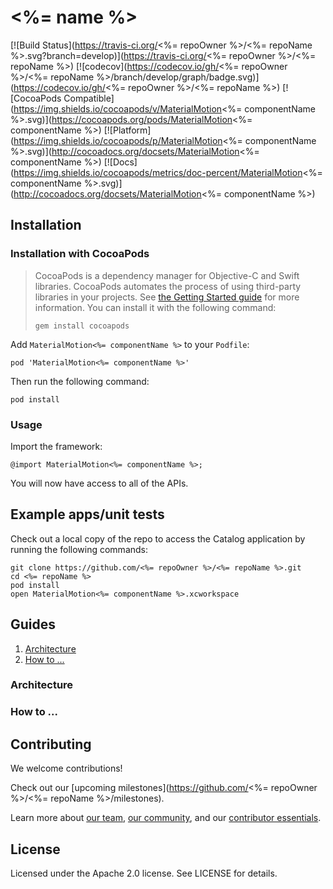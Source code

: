 # <%= name %>

[![Build Status](https://travis-ci.org/<%= repoOwner %>/<%= repoName %>.svg?branch=develop)](https://travis-ci.org/<%= repoOwner %>/<%= repoName %>)
[![codecov](https://codecov.io/gh/<%= repoOwner %>/<%= repoName %>/branch/develop/graph/badge.svg)](https://codecov.io/gh/<%= repoOwner %>/<%= repoName %>)
[![CocoaPods Compatible](https://img.shields.io/cocoapods/v/MaterialMotion<%= componentName %>.svg)](https://cocoapods.org/pods/MaterialMotion<%= componentName %>)
[![Platform](https://img.shields.io/cocoapods/p/MaterialMotion<%= componentName %>.svg)](http://cocoadocs.org/docsets/MaterialMotion<%= componentName %>)
[![Docs](https://img.shields.io/cocoapods/metrics/doc-percent/MaterialMotion<%= componentName %>.svg)](http://cocoadocs.org/docsets/MaterialMotion<%= componentName %>)

## Installation

### Installation with CocoaPods

> CocoaPods is a dependency manager for Objective-C and Swift libraries. CocoaPods automates the
> process of using third-party libraries in your projects. See
> [the Getting Started guide](https://guides.cocoapods.org/using/getting-started.html) for more
> information. You can install it with the following command:
>
>     gem install cocoapods

Add `MaterialMotion<%= componentName %>` to your `Podfile`:

    pod 'MaterialMotion<%= componentName %>'

Then run the following command:

    pod install

### Usage

Import the framework:

    @import MaterialMotion<%= componentName %>;

You will now have access to all of the APIs.

## Example apps/unit tests

Check out a local copy of the repo to access the Catalog application by running the following
commands:

    git clone https://github.com/<%= repoOwner %>/<%= repoName %>.git
    cd <%= repoName %>
    pod install
    open MaterialMotion<%= componentName %>.xcworkspace

## Guides

1. [Architecture](#architecture)
2. [How to ...](#how-to-...)

### Architecture

### How to ...

## Contributing

We welcome contributions!

Check out our [upcoming milestones](https://github.com/<%= repoOwner %>/<%= repoName %>/milestones).

Learn more about [our team](https://material-motion.github.io/material-motion/team/),
[our community](https://material-motion.github.io/material-motion/team/community/), and
our [contributor essentials](https://material-motion.github.io/material-motion/team/essentials/).

## License

Licensed under the Apache 2.0 license. See LICENSE for details.
